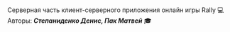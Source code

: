 Серверная часть клиент-серверного приложения онлайн игры Rally 💻    
Авторы: ***Степаниденко Денис, Пак Матвей*** 🎓
